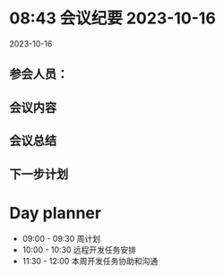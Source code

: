 # 08:43 会议纪要 2023-10-16

2023-10-16

## 参会人员：


## 会议内容

## 会议总结

## 下一步计划

# Day planner

- 09:00 - 09:30 周计划
- 10:00 - 10:30 远程开发任务安排
- 11:30 - 12:00 本周开发任务协助和沟通